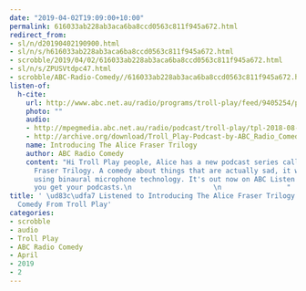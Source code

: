 ```yaml
---
date: "2019-04-02T19:09:00+10:00"
permalink: 616033ab228ab3aca6ba8ccd0563c811f945a672.html
redirect_from:
- sl/n/d20190402190900.html
- sl/n/s/h616033ab228ab3aca6ba8ccd0563c811f945a672.html
- scrobble/2019/04/02/616033ab228ab3aca6ba8ccd0563c811f945a672.html
- sl/n/s/ZPUSVtdpc47.html
- scrobble/ABC-Radio-Comedy//616033ab228ab3aca6ba8ccd0563c811f945a672.html
listen-of:
  h-cite:
    url: http://www.abc.net.au/radio/programs/troll-play/feed/9405254/podcast.xml
    photo: ""
    audio:
    - http://mpegmedia.abc.net.au/radio/podcast/troll-play/tpl-2018-08-09-ep9.mp3
    - http://archive.org/download/Troll_Play-Podcast-by-ABC_Radio_Comedy/Introducing_The_Alice_Fraser_Trilogy.mp3
    name: Introducing The Alice Fraser Trilogy
    author: ABC Radio Comedy
    content: "Hi Troll Play people, Alice has a new podcast series called The Alice
      Fraser Trilogy. A comedy about things that are actually sad, it was recorded
      using binaural microphone technology. It's out now on ABC Listen or wherever
      you get your podcasts.\n                    \n                "
title: ' \ud83c\udfa7 Listened to Introducing The Alice Fraser Trilogy by ABC Radio
  Comedy From Troll Play'
categories:
- scrobble
- audio
- Troll Play
- ABC Radio Comedy
- April
- 2019
- 2
---
```

